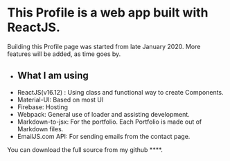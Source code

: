 # This Profile is a web app built with ReactJS.

Building this Profile page was started from late January 2020. More features will be added, as time goes by.

- ## What I am using
- ReactJS(v16.12) : Using class and functional way to create Components.
- Material-UI: Based on most UI
- Firebase: Hosting
- Webpack: General use of loader and assisting development.
- Markdown-to-jsx: For the portfolio. Each Portfolio is made out of Markdown files.
- EmailJS.com API: For sending emails from the contact page.

You can download the full source from my github ****.